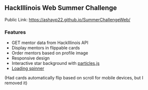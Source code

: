 ## HackIllinois Web Summer Challenge

Public Link: https://ashayp22.github.io/SummerChallengeWeb/

### Features

- GET mentor data from HackIllinois API
- Display mentors in flippable cards
- Order mentors based on profile image
- Responsive design
- Interactive star background with [particles.js](https://vincentgarreau.com/particles.js/)
- [Loading spinner](https://www.npmjs.com/package/react-loading)

(Had cards automatically flip based on scroll for mobile devices, but I removed it)
